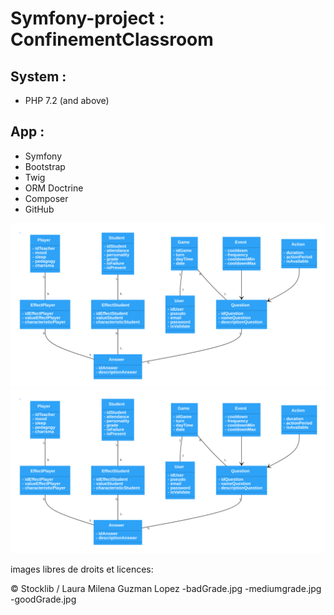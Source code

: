 # Symfony-project : ConfinementClassroom

## System : 
- PHP 7.2 (and above)

## App : 
- Symfony
- Bootstrap
- Twig
- ORM Doctrine
- Composer
- GitHub

![Alt text](./diagrammeDeClasse.svg)
<img src="./diagrammeDeClasse.svg">

images libres de droits et licences:

© Stocklib / Laura Milena Guzman Lopez
-badGrade.jpg
-mediumgrade.jpg
-goodGrade.jpg
